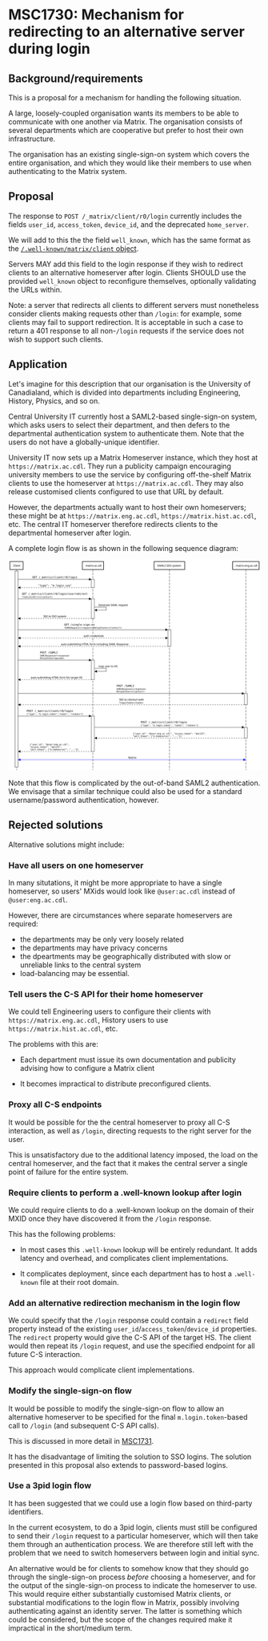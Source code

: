 # MSC1730: Mechanism for redirecting to an alternative server during login

## Background/requirements

This is a proposal for a mechanism for handling the following situation.

A large, loosely-coupled organisation wants its members to be able to
communicate with one another via Matrix. The organisation consists of several
departments which are cooperative but prefer to host their own infrastructure.

The organisation has an existing single-sign-on system which covers the entire
organisation, and which they would like their members to use when
authenticating to the Matrix system.

## Proposal

The response to `POST /_matrix/client/r0/login` currently includes the fields
`user_id`, `access_token`, `device_id`, and the deprecated `home_server`.

We will add to this the the field `well_known`, which has the same format as
the [`/.well-known/matrix/client`
object](https://matrix.org/docs/spec/client_server/r0.4.0.html#get-well-known-matrix-client).

Servers MAY add this field to the login response if they wish to redirect
clients to an alternative homeserver after login. Clients SHOULD use the
provided `well_known` object to reconfigure themselves, optionally validating the
URLs within.

Note: a server that redirects all clients to different servers must nonetheless
consider clients making requests other than `/login`: for example, some clients
may fail to support redirection. It is acceptable in such a case to return a
401 response to all non-`/login` requests if the service does not wish to
support such clients.

## Application

Let's imagine for this description that our organisation is the University of
Canadialand, which is divided into departments including Engineering, History,
Physics, and so on.

Central University IT currently host a SAML2-based single-sign-on system, which
asks users to select their department, and then defers to the departmental
authentication system to authenticate them. Note that the users do not have a
globally-unique identifier.

University IT now sets up a Matrix Homeserver instance, which they host at
`https://matrix.ac.cdl`. They run a publicity campaign encouraging university
members to use the service by configuring off-the-shelf Matrix clients to use
the homeserver at `https://matrix.ac.cdl`. They may also release customised
clients configured to use that URL by default.

However, the departments actually want to host their own homeservers; these
might be at `https://matrix.eng.ac.cdl`, `https://matrix.hist.ac.cdl`, etc. The
central IT homeserver therefore redirects clients to the departmental
homeserver after login.

A complete login flow is as shown in the following sequence diagram:

![Sequence diagram](images/1730-seq-diagram.1.svg)

Note that this flow is complicated by the out-of-band SAML2 authentication. We
envisage that a similar technique could also be used for a standard
username/password authentication, however.

## Rejected solutions

Alternative solutions might include:

### Have all users on one homeserver

In many situtations, it might be more appropriate to have a single homeserver,
so users' MXids would look like `@user:ac.cdl` instead of
`@user:eng.ac.cdl`.

However, there are circumstances where separate homeservers are required:

* the departments may be only very loosely related
* the departments may have privacy concerns
* the dpeartments may be geographically distributed with slow or unreliable
  links to the central system
* load-balancing may be essential.

### Tell users the C-S API for their home homeserver

We could tell Engineering users to configure their clients with
`https://matrix.eng.ac.cdl`, History users to use `https://matrix.hist.ac.cdl`,
etc.

The problems with this are:

 * Each department must issue its own documentation and publicity advising how
   to configure a Matrix client

 * It becomes impractical to distribute preconfigured clients.

### Proxy all C-S endpoints

It would be possible for the the central homeserver to proxy all C-S
interaction, as well as `/login`, directing requests to the right server for
the user.

This is unsatisfactory due to the additional latency imposed, the load on the
central homeserver, and the fact that it makes the central server a single
point of failure for the entire system.

### Require clients to perform a .well-known lookup after login

We could require clients to do a .well-known lookup on the domain of their MXID
once they have discovered it from the `/login` response.

This has the following problems:

* In most cases this `.well-known` lookup will be entirely redundant. It adds
  latency and overhead, and complicates client implementations.

* It complicates deployment, since each department has to host a `.well-known`
  file at their root domain.

### Add an alternative redirection mechanism in the login flow

We could specify that the `/login` response could contain a `redirect` field
property instead of the existing `user_id`/`access_token`/`device_id`
properties. The `redirect` property would give the C-S API of the target
HS. The client would then repeat its `/login` request, and use the specified
endpoint for all future C-S interaction.

This approach would complicate client implementations.

### Modify the single-sign-on flow

It would be possible to modify the single-sign-on flow to allow an alternative
homeserver to be specified for the final `m.login.token`-based call to
`/login` (and subsequent C-S API calls).

This is discussed in more detail in
[MSC1731](https://github.com/matrix-org/matrix-doc/blob/rav/proposals/homeserver_in_sso_login/proposals/1731-redirect-in-sso-login.md).

It has the disadvantage of limiting the solution to SSO logins. The solution
presented in this proposal also extends to password-based logins.

### Use a 3pid login flow

It has been suggested that we could use a login flow based on third-party
identifiers.

In the current ecosystem, to do a 3pid login, clients must still be configured
to send their `/login` request to a particular homeserver, which will then take
them through an authentication process. We are therefore still left with the
problem that we need to switch homeservers between login and initial sync.

An alternative would be for clients to somehow know that they should go through
the single-sign-on process *before* choosing a homeserver, and for the
output of the single-sign-on process to indicate the homeserver to use. This
would require either substantially customised Matrix clients, or substantial
modifications to the login flow in Matrix, possibly involving authenticating
against an identity server. The latter is something which could be considered,
but the scope of the changes required make it impractical in the short/medium
term.
